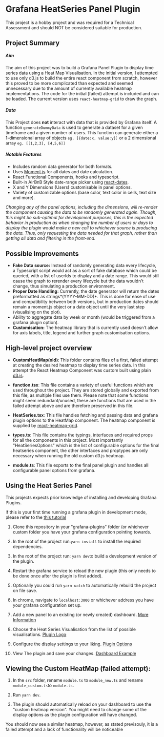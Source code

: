 # Grafana HeatSeries Panel Plugin

This project is a hobby project and was required for a Technical Assessment and should NOT be considered suitable for production.

## Project Summary

##### Aim

The aim of this project was to build a Grafana Panel Plugin to display time series data using a Heat Map Visualisation. In the initial version, I attempted to use only d3.js to build the entire react component from scratch, however this proved to be more complicated than expected and seemed unnecessary due to the amount of currently available heatmap implementations. The code for the initial (failed) attempt is included and can be loaded. The current version uses `react-heatmap-grid` to draw the graph.

##### Data

This Project does **not** interact with data that is provided by Grafana itself. A function `generateDummyData` is used to generate a dataset for a given timeframe and a given number of users. This function can generate either a 1-dimensional array of objects `eg. [{date:x, value:y}]` or a 2 dimensional array `eg. [[1,2,3], [4,5,6]]`

##### Notable Features

- Includes random data generator for both formats.
- Uses [Moment.js](https://momentjs.com/) for all dates and date calculation.
- React Functional Components, hooks and typescript.
- Built-in AirBnB Style date-range picker using [react-dates](https://github.com/airbnb/react-dates).
- X and Y Dimensions (Users) customisable in panel options.
- Variety of customizable options (base color, text color in cells, text size and more).

_Changing any of the panel options, including the dimensions, will re-render the component causing the data to be randomly generated again. Though, this might be sub-optimal for development purposes, this is the expected behavior in production as when changing the number of users or days to display the plugin would make a new call to whichever source is producing the data. Thus, only requesting the data needed for that graph, rather than getting all data and filtering in the front-end._

## Possible Improvements

- **Fake Data source:** Instead of randomly generating data every lifecycle, a Typescript script would act as a sort of fake database which could be queried, with a list of userIds to display and a date range. This would still cause the graph to rerender every lifecycle but the data wouldn't change, thus simulating a production environment.
- **Proper Date Handling:** Currently, the date generator will return the dates preformatted as strings*(YYYY-MM-DD)*. This is done for ease of use and compatibility between both versions, but in production dates should remain a moment.js object or a date object until the very last step (visualising on the plot).
- Ability to aggregate data by week or month (would be triggered from a grafana plugin option).
- **Customisation:** The heatmap library that is currently used doesn't allow for axis labels, title, legend and further graph customisation options.

## High-level project overview

- **CustomHeatMap(old)**: This folder contains files of a first, failed attempt at creating the desired heatmap to display time series data. In this attempt the React Heatmap Component was custom built using plain [d3.js](https://d3js.org/).

* **function.tsx**: This file contains a variety of useful functions which are used throughout the project. They are stored globally and exported from this file, as multiple files use them. Please note that some functions might seem redundant/unused, these are functions that are used in the failed attempt above and are therefore preserved in this file.

- **HeatSeries.tsx**: This file handles fetching and passing data and grafana plugin options to the HeatMap component. The heatmap component is supplied by [react-heatmap-grid](https://github.com/arunghosh/react-heatmap-grid).

* **types.ts**: This file contains the typings, interfaces and required props for all the components in this project. Most importantly "HeatSeriesOptions" which is the list of configurable options for the final heatseries component, the other interfaces and proptypes are only necessary when running the old custom d3.js heatmap.

- **module.ts**: This file exports to the final panel plugin and handles all configurable panel options from grafana.

## Using the Heat Series Panel

This projects expects prior knowledge of installing and developing Grafana Plugins.

If this is your first time running a grafana plugin in development mode, please refer to the [this tutorial](https://grafana.com/tutorials/build-a-panel-plugin/)

1. Clone this repository in your "grafana-plugins" folder (or whichever custom folder you have your grafana configuration pointing towards.

2) In the root of the project run:`yarn install` to install the required dependencies.

3. In the root of the project run: `yarn dev`to build a development version of the plugin.

4) Restart the grafana service to reload the new plugin (this only needs to be done once after the plugin is first added).

5. Optionally you could run `yarn watch` to automatically rebuild the project on file save.

6) In chrome, navigate to `localhost:3000` or whichever address you have your grafana configuration set up.

7. Add a new panel to an existing (or newly created) dashboard. [More Information](https://grafana.com/docs/grafana/latest/panels/add-a-panel/)

8) Choose the Heat Series Visualisation from the list of possible visualisations. [Plugin Logo](https://i.imgur.com/1CxPRu6.png)

9. Configure the display settings to your liking. [Plugin Options](https://i.imgur.com/SFY51kH.png)

10) View The plugin and save your changes. [Dashboard Example](https://i.imgur.com/3F9v79U.png)

## Viewing the Custom HeatMap (failed attempt):

1. In the `src` folder, rename `module.ts` to `module_new.ts` and rename `module_custom.ts`to `module.ts`.

2) Run `yarn dev`.

3. The plugin should automatically reload on your dashboard to use the "custom heatmap version". You might need to change some of the display options as the plugin configuration will have changed.

You should now see a similar heatmap, however, as stated previsouly, it is a failed attempt and a lack of functionality will be noticeable
